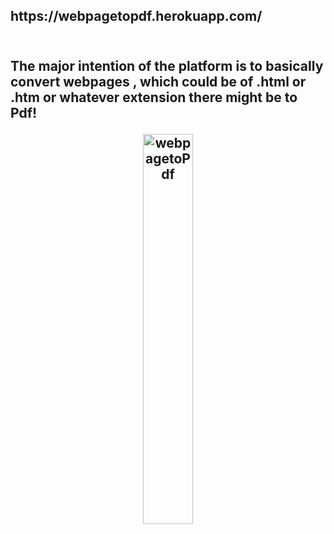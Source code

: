 <h2>https://webpagetopdf.herokuapp.com/<h2>
<br>
The major intention of the platform is to basically convert webpages , which could be of .html or .htm or whatever extension there might be to Pdf!
<p align="center">
  <img src="https://webpagetopdf.herokuapp.com/main/static/img/logo_new.svg" width="40%" title="webpagetoPdf">
</p>
